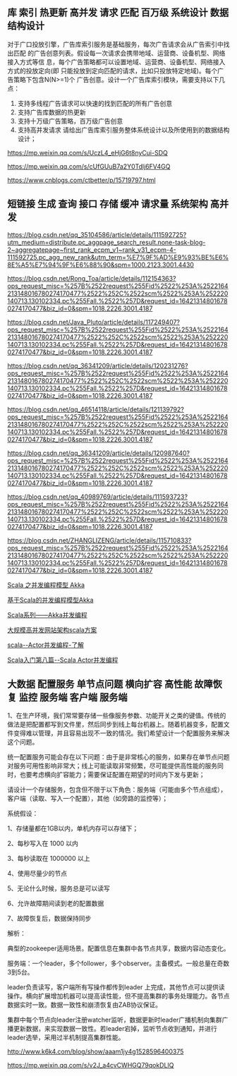 ## 库 索引  热更新 高并发 请求 匹配 百万级 系统设计 数据结构设计

对于广口投放引擎，广告库索引服务是基础服务，每次广告请求会从广告索引中找出匹配
的广告创意列表。假设每一次请求会携带地域、运营商、设备机型、网络接入方式等信
息，每个广告策略都可以设置地域、运营商、设备机型、网络接入方式的投放定向(即
只能投放到定向匹配的请求，比如只投放特定地域)。每个广告策略下包含N(N>=1)个
广告创意。设计一个广告库索引模块，需要支持以下几点：
  1. 支持多线程广告请求可以快速的找到匹配的所有广告创意
  2. 支持广告库数据的热更新
  3. 支持十万级广告策略，百万级广告创意
  4. 支持高并发请求
请给出广告库索引服务整体系统设计以及所使用到的数据结构设计；

https://mp.weixin.qq.com/s/UczL4_eHjG6t8nyCui-SDQ

https://mp.weixin.qq.com/s/cUfGUuB7a2Y0Tdlj6FV4GQ

https://www.cnblogs.com/ctbetter/p/15719797.html

## 短链接 生成 查询 接口  存储 缓冲 请求量 系统架构 高并发

https://blog.csdn.net/qq_35104586/article/details/111592725?utm_medium=distribute.pc_aggpage_search_result.none-task-blog-2~aggregatepage~first_rank_ecpm_v1~rank_v31_ecpm-4-111592725.pc_agg_new_rank&utm_term=%E7%9F%AD%E9%93%BE%E6%8E%A5%E7%94%9F%E6%88%90&spm=1000.2123.3001.4430

https://blog.csdn.net/Rong_Toa/article/details/112154363?ops_request_misc=%257B%2522request%255Fid%2522%253A%2522164213148016780274170477%2522%252C%2522scm%2522%253A%252220140713.130102334.pc%255Fall.%2522%257D&request_id=164213148016780274170477&biz_id=0&spm=1018.2226.3001.4187

https://blog.csdn.net/Java_Pluto/article/details/117249407?ops_request_misc=%257B%2522request%255Fid%2522%253A%2522164213148016780274170477%2522%252C%2522scm%2522%253A%252220140713.130102334.pc%255Fall.%2522%257D&request_id=164213148016780274170477&biz_id=0&spm=1018.2226.3001.4187

https://blog.csdn.net/qq_36341209/article/details/120231276?ops_request_misc=%257B%2522request%255Fid%2522%253A%2522164213148016780274170477%2522%252C%2522scm%2522%253A%252220140713.130102334.pc%255Fall.%2522%257D&request_id=164213148016780274170477&biz_id=0&spm=1018.2226.3001.4187

https://blog.csdn.net/qq_46514118/article/details/121139792?ops_request_misc=%257B%2522request%255Fid%2522%253A%2522164213148016780274170477%2522%252C%2522scm%2522%253A%252220140713.130102334.pc%255Fall.%2522%257D&request_id=164213148016780274170477&biz_id=0&spm=1018.2226.3001.4187

https://blog.csdn.net/qq_36341209/article/details/120987640?ops_request_misc=%257B%2522request%255Fid%2522%253A%2522164213148016780274170477%2522%252C%2522scm%2522%253A%252220140713.130102334.pc%255Fall.%2522%257D&request_id=164213148016780274170477&biz_id=0&spm=1018.2226.3001.4187

https://blog.csdn.net/qq_40989769/article/details/111593723?ops_request_misc=%257B%2522request%255Fid%2522%253A%2522164213148016780274170477%2522%252C%2522scm%2522%253A%252220140713.130102334.pc%255Fall.%2522%257D&request_id=164213148016780274170477&biz_id=0&spm=1018.2226.3001.4187

https://blog.csdn.net/ZHANGLIZENG/article/details/115710833?ops_request_misc=%257B%2522request%255Fid%2522%253A%2522164213148016780274170477%2522%252C%2522scm%2522%253A%252220140713.130102334.pc%255Fall.%2522%257D&request_id=164213148016780274170477&biz_id=0&spm=1018.2226.3001.4187

[Scala 之并发编程模型 Akka](https://blog.csdn.net/qq_33709508/article/details/103443409?ops_request_misc=%257B%2522request%255Fid%2522%253A%2522164213169816780274187862%2522%252C%2522scm%2522%253A%252220140713.130102334..%2522%257D&request_id=164213169816780274187862&biz_id=0&spm=1018.2226.3001.4187)

[基于Scala的并发编程模型Akka](https://blog.csdn.net/itcats_cn/article/details/90966623?ops_request_misc=%257B%2522request%255Fid%2522%253A%2522164213169816781683974751%2522%252C%2522scm%2522%253A%252220140713.130102334.pc%255Fall.%2522%257D&request_id=164213169816781683974751&biz_id=0&spm=1018.2226.3001.4187)

[Scala系列——Akka并发编程](https://blog.csdn.net/qq_22172133/article/details/84628564?ops_request_misc=%257B%2522request%255Fid%2522%253A%2522164213169816781683974751%2522%252C%2522scm%2522%253A%252220140713.130102334.pc%255Fall.%2522%257D&request_id=164213169816781683974751&biz_id=0&spm=1018.2226.3001.4187)

[大规模高并发网站架构scala方案](https://blog.csdn.net/w_j_w2010/article/details/49683209?ops_request_misc=%257B%2522request%255Fid%2522%253A%2522164213169816781683974751%2522%252C%2522scm%2522%253A%252220140713.130102334.pc%255Fall.%2522%257D&request_id=164213169816781683974751&biz_id=0&spm=1018.2226.3001.4187)

[scala--Actor并发编程-了解](https://blog.csdn.net/qq_46893497/article/details/114044807?ops_request_misc=%257B%2522request%255Fid%2522%253A%2522164213169816781683974751%2522%252C%2522scm%2522%253A%252220140713.130102334.pc%255Fall.%2522%257D&request_id=164213169816781683974751&biz_id=0&spm=1018.2226.3001.4187)

[Scala入门第八篇--Scala Actor并发编程](https://blog.csdn.net/weixin_42229056/article/details/83099411?ops_request_misc=%257B%2522request%255Fid%2522%253A%2522164213169816781683974751%2522%252C%2522scm%2522%253A%252220140713.130102334.pc%255Fall.%2522%257D&request_id=164213169816781683974751&biz_id=0&spm=1018.2226.3001.4187)

## 大数据 配置服务 单节点问题 横向扩容 高性能 故障恢复 监控 服务端  客户端  服务端

1、在生产环境，我们常常要存储一些像服务参数、功能开关之类的键值。传统的做法是把配置都写到文件里，然后同步到线上每台机器上。随着机器变多，配置文件变得难以管理，并且容易出现不一致的情况。我们希望设计一个配置服务来解决这个问题。

统一配置服务可能会存在以下问题：由于是非常核心的服务，如果存在单节点问题对服务可用性影响非常大；线上可能读取非常频繁，尽可能提供高性能的服务同时，也要考虑横向扩容能力；需要保证配置在期望的时间内下发与更新；

请设计一个存储服务，包含但不限于以下角色：服务端（可能由多个节点组成），客户端（读取、写入一个配置），其他（如旁路的监控等）；

系统假设：

1、存储量都在1GB以内，单机内存可以存储下；

2、每秒写入在 1000 以内

3、每秒读取在 1000000 以上

4、使用尽量少的节点

5、无论什么时候，服务总是可以读写

6、允许故障期间读到老的配置数据

7、故障恢复后，数据保持同步

解析：

典型的zookeeper适用场景。配置信息在集群中各节点共享，数据内容动态变化。

服务端：一个leader，多个follower，多个observer。主备模式。一般总量在奇数3到5台。

leader负责读写，客户端所有写操作都传到leader 上完成，其他节点可以提供读操作。横向扩展增加机器可以提高读性能，但不提高集群的事务处理能力。各节点数据实时一致。数据一致性和崩溃恢复由ZAB协议保证。

集群中每个节点向leader注册watcher监听，数据更新时leader广播机制向集群广播更新数据，来实现数据一致性。若leader宕掉，监听节点收到通知，并进行leader选举，采用过半机制提高集群性能。

http://www.k6k4.com/blog/show/aaam1jy4g1528596400375

https://mp.weixin.qq.com/s/v2J_a4cvCWHGQ79qokDLIQ

